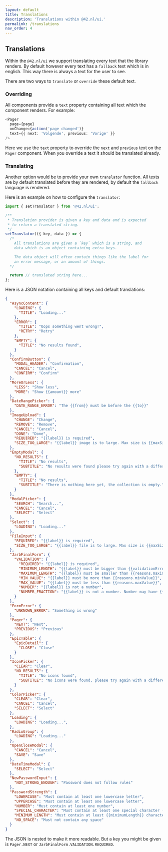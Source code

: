 ```yaml
---
layout: default
title: Translations
description: 'Translations within @42.nl/ui.'
permalink: /translations
nav_order: 4
---
```


## Translations

Within the `@42.nl/ui` we support translating every text that the
library renders. By default however every text has a `fallback` text
which is in english. This way there is always a text for the user
to see.

There are two ways to `translate` or `override` these default text.

### Overriding

All components provide a `text` property containing all text which
the component renders. For example:

```ts
<Pager
  page={page}
  onChange={action('page changed')}
  text={{ next: 'Volgende', previous: 'Vorige' }}
/>
```

Here we use the `text` property to override the `next` and `previous`
text on the `Pager` component. When you override a text it should
be translated already.

### Translating

Another option would be to provide your own `translator` function.
All texts are by default translated before they are rendered, by
default the `fallback` language is rendered.

Here is an example on how to configure the `translator`:

```ts
import { setTranslator } from '@42.nl/ui';

/**
 * Translation provider is given a key and data and is expected
 * to return a translated string.
 */
setTranslator(({ key, data }) => {
  /*
    All translations are given a `key` which is a string, and
    data which is an object containing extra keys.

    The data object will often contain things like the label for
    an error message, or an amount of things.
  */

  return // translated string here...
};

```

Here is a JSON notation containing all keys and default translations:

```json
{
  "AsyncContent": {
    "LOADING": {
      "TITLE": "Loading..."
    },
    "ERROR": {
      "TITLE": "Oops something went wrong!",
      "RETRY": "Retry"
    },
    "EMPTY": {
      "TITLE": "No results found",
    }
  },
  "ConfirmButton": {
    "MODAL_HEADER": "Confirmation",
    "CANCEL": "Cancel",
    "CONFIRM": "Confirm"
  },
  "MoreOrLess": {
    "LESS": "Show less",
    "MORE": "Show {{amount}} more"
  },
  "DateRangePicker": {
    "DATE_RANGE_ERROR": "The {{from}} must be before the {{to}}"
  },
  "ImageUpload": {
    "CHANGE": "Change",
    "REMOVE": "Remove",
    "CANCEL": "Cancel",
    "DONE": "Done",
    "REQUIRED": "{{label}} is required",
    "SIZE_TOO_LARGE": "{{label}} image is to large. Max size is {{maxSizeDisplay}} MB image size is {{fileSize}} MB"
  },
  "EmptyModal": {
    "NO_RESULTS": {
      "TITLE": "No results",
      "SUBTITLE": "No results were found please try again with a different query."
    },
    "EMPTY": {
      "TITLE": "No results",
      "SUBTITLE": "There is nothing here yet, the collection is empty."
    }
  },
  "ModalPicker": {
    "SEARCH": "Search...",
    "CANCEL": "Cancel",
    "SELECT": "Select"
  },
  "Select": {
    "LOADING": "Loading..."
  },
  "FileInput": {
    "REQUIRED": "{{label}} is required",
    "SIZE_TOO_LARGE": "{{label}} file is to large. Max size is {{maxSizeDisplay}} MB file size is {{fileSize}} MB"
  },
  "JarbFinalForm": {
    "VALIDATION": {
      "REQUIRED": "{{label}} is required",
      "MINIMUM_LENGTH": "{{label}} must be bigger than {{validationError.reasons.minimumLength}} characters",
      "MAXIMUM_LENGTH": "{{label}} must be smaller than {{reasons.maximumLength}} characters",
      "MIN_VALUE": "{{label}} must be more than {{reasons.minValue}}",
      "MAX_VALUE": "{{label}} must be less than {{reasons.maxValue}}",
      "NUMBER": "{{label}} is not a number",
      "NUMBER_FRACTION": "{{label}} is not a number. Number may have {{reasons.fractionLength}} digits behind the comma"
    }
  },
  "FormError": {
    "UNKNOWN_ERROR": "Something is wrong"
  },
  "Pager": {
    "NEXT": "Next",
    "PREVIOUS": "Previous"
  },
  "EpicTable": {
    "EpicDetail": {
      "CLOSE": "Close"
    }
  },
  "IconPicker": {
    "CLEAR": "Clear",
    "NO_RESULTS": {
      "TITLE": "No icons found",
      "SUBTITLE": "No icons were found, please try again with a different query."
    }
  },
  "ColorPicker": {
    "CLEAR": "Clear",
    "CANCEL": "Cancel",
    "SELECT": "Select"
  },
  "Loading": {
    "LOADING": "Loading...",
  },
  "RadioGroup": {
    "LOADING": "Loading..."
  },
  "OpenCloseModal": {
    "CANCEL": "Cancel",
    "SAVE": "Save"
  },
  "DateTimeModal": {
    "SELECT": "Select"
  },
  "NewPasswordInput": {
    "NOT_STRONG_ENOUGH": "Password does not follow rules"
  },
  "PasswordStrength": {
    "LOWERCASE": "Must contain at least one lowercase letter",
    "UPPERCASE": "Must contain at least one lowercase letter",
    "NUMBER": "Must contain at least one number",
    "SPECIAL_CHARACTER": "Must contain at least one special character ({{specialChars}})",
    "MINIMUM_LENGTH": "Must contain at least {{minimumLength}} characters",
    "NO_SPACE": "Must not contain any space"
  }
}
```

The JSON is nested to make it more readable. But a key you might
be given is `Pager.NEXT` or `JarbFinalForm.VALIDATION.REQUIRED`.
